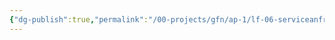 ```yaml
---
{"dg-publish":true,"permalink":"/00-projects/gfn/ap-1/lf-06-serviceanfragen-bearbeiten/","tags":["GFN/LF06","inProgress"]}
---
```


